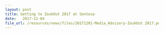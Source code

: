 ```yaml
---
layout: post
title: Getting to ZoukOut 2017 at Sentosa
date:   2017-12-04
file_url: /resources/news/files/20171201-Media_Advisory-ZoukOut 2017.pdf
---
```

